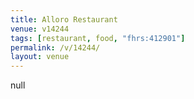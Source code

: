 ```yaml
---
title: Alloro Restaurant
venue: v14244
tags: [restaurant, food, "fhrs:412901"]
permalink: /v/14244/
layout: venue
---
```

null